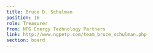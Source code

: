 ```yaml
---
title: Bruce D. Schulman
position: 16
role: Treasurer
from: NPG Energy Technology Partners
link: http://www.ngpetp.com/team_bruce_schulman.php
section: board
---
```


